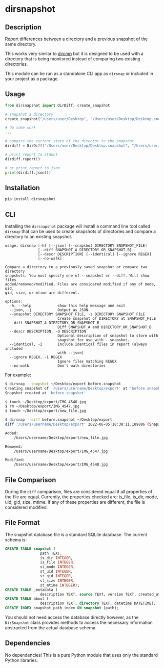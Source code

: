 # dirsnapshot

## Description

Report differences between a directory and a previous snapshot of the same directory.

This works very similar to [dircmp](https://docs.python.org/3/library/filecmp.html#the-dircmp-class) but it is designed to be used with a directory that is being monitored instead of comparing two existing directories.

This module can be run as a standalone CLI app as `dirsnap` or included in your project as a package.

## Usage

```python
from dirsnapshot import DirDiff, create_snapshot

# snapshot a directory
create_snapshot("/Users/user/Desktop", "/Users/user/Desktop/Desktop.snapshot")

# do some work
...

# compare the current state of the director to the snapshot
dirdiff = DirDiff("/Users/user/Desktop/Desktop.snapshot", "/Users/user/Desktop")

# print report to stdout
dirdiff.report()

# or print report to json
print(dirdiff.json())
```

## Installation

```bash
pip install dirsnapshot
```

## CLI

Installing the `dirsnapshot` package will install a command line tool called `dirsnap` that can be used to create snapshots of directories and compare a directory to an existing snapshot.

```
usage: dirsnap [-h] [--json] [--snapshot DIRECTORY SNAPSHOT_FILE]
               [--diff SNAPSHOT_A DIRECTORY_OR_SNAPSHOT_B]
               [--descr DESCRIPTION] [--identical] [--ignore REGEX]
               [--no-walk]

Compare a directory to a previously saved snapshot or compare two directory
snapshots. You must specify one of --snapshot or --diff. Will show files
added/removed/modified. Files are considered modified if any of mode, uid,
gid, size, or mtime are different.

options:
  -h, --help            show this help message and exit
  --json, -j            Output as JSON
  --snapshot DIRECTORY SNAPSHOT_FILE, -s DIRECTORY SNAPSHOT_FILE
                        Create snapshot of DIRECTORY at SNAPSHOT_FILE
  --diff SNAPSHOT_A DIRECTORY_OR_SNAPSHOT_B
                        Diff SNAPSHOT_A and DIRECTORY_OR_SNAPSHOT_B
  --descr DESCRIPTION, -d DESCRIPTION
                        Optional description of snapshot to store with
                        snapshot for use with --snapshot.
  --identical, -I       Include identical files in report (always included
                        with --json)
  --ignore REGEX, -i REGEX
                        Ignore files matching REGEX
  --no-walk             Don't walk directories
```

For example:

```bash
$ dirsnap --snapshot ~/Desktop/export before.snapshot
Creating snapshot of '/Users/username/Desktop/export' at 'before.snapshot'
Snapshot created at 'before.snapshot'

$ touch ~/Desktop/export/IMG_4548.jpg
$ rm ~/Desktop/export/IMG_4547.jpg
$ touch ~/Desktop/export/new_file.jpg

$ dirsnap --diff before.snapshot ~/Desktop/export
diff '/Users/username/Desktop/export' 2022-06-05T18:38:11.189886 (Snapshot created at 2022-06-05T18:38:11.189886) vs 2022-06-05T18:39:07.225374 (Snapshot created at 2022-06-05T18:39:07.225374)

Added:
    /Users/username/Desktop/export/new_file.jpg

Removed:
    /Users/username/Desktop/export/IMG_4547.jpg

Modified:
    /Users/username/Desktop/export/IMG_4548.jpg
```

## File Comparison

During the `diff` comparison, files are considered equal if all properties of the file are equal. Currently, the properties checked are: is_file, is_dir, mode, uid, gid, size, mtime. If any of these properties are different, the file is considered modified.

## File Format

The snapshot database file is a standard SQLite database.  The current schema is:

```sql
CREATE TABLE snapshot (
                path TEXT,
                is_dir INTEGER,
                is_file INTEGER,
                st_mode INTEGER,
                st_uid INTEGER,
                st_gid INTEGER,
                st_size INTEGER,
                st_mtime INTEGER);
CREATE TABLE _metadata (
                description TEXT, source TEXT, version TEXT, created_at DATETIME);
CREATE TABLE about (
                description TEXT, directory TEXT, datetime DATETIME);
CREATE INDEX snapshot_path_index ON snapshot (path);
```

You should not need access the database directly however, as the `DirSnapshot` class provides methods to access the necessary information abstracted from the actual database schema.

## Dependencies

No dependencies! This is a pure Python module that uses only the standard Python libraries.